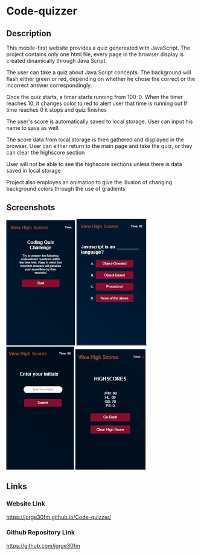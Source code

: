 # Code-quizzer

## Description

This mobile-first website provides a quiz genereated with JavaScript. The project contains only one html file, every page in the browser display is created dinamically through Java Script.

The user can take a quiz about Java Script concepts. The background will flash either green or red, depending on whether he chose the correct or the incorrect answer correspondingly.

Once the quiz starts, a timer starts running from  100-0.
When the timer reaches 10, it changes color to red to alert user that time is running out
If time reaches 0 it stops and quiz finishes

The user's score is automatically saved to local storage. User can input his name to save as well.

The score data from local storage is then gathered and displayed in the browser.
User can either return to the main page and take the quiz, or they can clear the highscore section

User will not be able to see the highscore sections unless there is data saved in local storage

Project also employes an animation to give the illusion of changing background colors through the use of gradients

## Screenshots
<img src="./assets/images/main page.JPG">
<img src="./assets/images/question.JPG">
<img src="./assets/images/submit name.JPG">
<img src="./assets/images/highscores.JPG">

## Links

### Website Link
https://jorge30fm.github.io/Code-quizzer/

### Github Repository Link
https://github.com/jorge30fm






